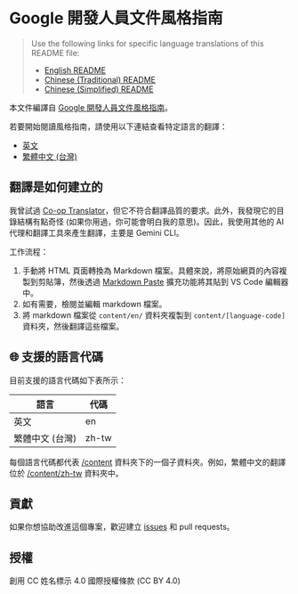 # Google 開發人員文件風格指南

> Use the following links for specific language translations of this README file:
>
> - [English README](README.md)
> - [Chinese (Traditional) README](README.zh-tw.md)
> - [Chinese (Simplified) README](README.zh-cn.md)

本文件編譯自 [Google 開發人員文件風格指南](https://developers.google.com/style)。

若要開始閱讀風格指南，請使用以下連結查看特定語言的翻譯：

- [英文](content/en/index.md)
- [繁體中文 (台灣)](content/zh-tw/index.md)

## 翻譯是如何建立的

我曾試過 [Co-op Translator](https://github.com/Azure/co-op-translator)，但它不符合翻譯品質的要求。此外，我發現它的目錄結構有點奇怪 (如果你用過，你可能會明白我的意思)。因此，我使用其他的 AI 代理和翻譯工具來產生翻譯，主要是 Gemini CLI。

工作流程：

1. 手動將 HTML 頁面轉換為 Markdown 檔案。具體來說，將原始網頁的內容複製到剪貼簿，然後透過 [Markdown Paste](https://github.com/telesoho/vscode-markdown-paste-image) 擴充功能將其貼到 VS Code 編輯器中。
2. 如有需要，檢閱並編輯 markdown 檔案。
3. 將 markdown 檔案從 `content/en/` 資料夾複製到 `content/[language-code]` 資料夾，然後翻譯這些檔案。

## 🌐 支援的語言代碼

目前支援的語言代碼如下表所示：

| 語言 | 代碼 |
| ---------|------|
| 英文 | en |
| 繁體中文 (台灣) | zh-tw |

每個語言代碼都代表 [/content](content) 資料夾下的一個子資料夾。例如，繁體中文的翻譯位於 [/content/zh-tw](content/zh-tw/) 資料夾中。

## 貢獻

如果你想協助改進這個專案，歡迎建立 [issues](https://github.com/tech-writing-lab/style-guide/issues) 和 pull requests。

## 授權

創用 CC 姓名標示 4.0 國際授權條款 (CC BY 4.0)
